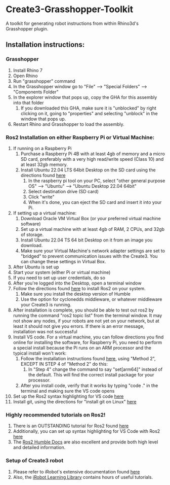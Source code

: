 # Create3-Grasshopper-Toolkit
A toolkit for generating robot instructions from within Rhino3d's Grasshopper plugin.

## Installation instructions:

### Grasshopper
1. Install Rhino 7
1. Open Rhino
1. Run "grasshopper" command
1. In the Grasshopper window go to "File" --> "Special Folders" --> "Components Folder"
1. In the explorer window that pops up, copy the GHA for this assembly into that folder
    1. If you downloaded this GHA, make sure it is "unblocked" by right clicking on it, going to "properties" and selecting "unblock" in the window that pops up.
1. Restart Rhino and Grasshopper to load the assembly.

### Ros2 Installation on either Raspberry Pi or Virtual Machine:
1. If running on a Raspberry Pi
    1. Purchase a Raspberry Pi 4B with at least 4gb of memory and a micro SD card, preferably with a very high read/write speed (Class 10) and at least 32gb memory.
    1. Install Ubuntu 22.04 LTS 64bit Desktop on the SD card using the directions found [here](https://ubuntu.com/tutorials/how-to-install-ubuntu-desktop-on-raspberry-pi-4)
        1. In the raspberry pi tool on your PC, select "other general purpose OS" --> "Ubuntu" --> "Ubuntu Desktop 22.04 64bit" 
        1. Select destination drive (SD card)
        1. Click "write"
        1. When it's done, you can eject the SD card and insert it into your Pi.
1. If setting up a virtual machine:
    1. Download Oracle VM Virtual Box (or your preferred virtual machine software)
    1. Set up a virtual machine with at least 4gb of RAM, 2 CPUs, and 32gb of storage.
    1. Install Ubuntu 22.04 TS 64 bit Desktop on it from an image you download.
    1. Make sure your Virtual Machine's network adapter settings are set to "bridged" to prevent communication issues with the Create3. You can change these settings in Virtual Box.
1. After Ubuntu is set up
1. Start your system (either Pi or virtual machine)
1. If you need to set up user credentials, do so
1. After you're logged into the Desktop, open a terminal window
1. Follow the directions found [here](https://iroboteducation.github.io/create3_docs/setup/ubuntu2204/) to install Ros2 on your system.
    1. Make sure you install the desktop version of Humble
    1. Use the option for cyclonedds middleware, or whatever middleware your Create3 is running.
1. After installation is complete, you should be able to test out ros2 by running the command "ros2 topic list" from the terminal window. It may not show any nodes, if your robots are not yet on your network, but at least it should not give you errors. If there is an error message, installation was not successful
1. Install VS code. For a virtual machine, you can follow directions you find online for installing the software, for Raspberry Pi, you need to perform a special install because the Pi runs on an ARM processor and the typical install won't work:
    1. Follow the installation instructions found [here](https://phoenixnap.com/kb/install-vscode-ubuntu), using "Method 2", EXCEPT IN STEP 4 of "Method 2" do this:
        1. In "Step 4" change the command to say "set\[arm64\]" instead of the default. This will find the correct install package for your processor.
    1. After you install code, verify that it works by typing "code ." in the terminal and making sure the VS code opens
1. Set up the Ros2 syntax highlighting for VS code [here](https://www.youtube.com/watch?v=hf76VY0a5Fk)
1. Install git, using the directions for "install git on Linux" [here](https://www.atlassian.com/git/tutorials/install-git)

### Highly recommended tutorials on Ros2!
1. There is an OUTSTANDING tutorial for Ros2 found [here](https://www.youtube.com/watch?v=idQb2pB-h2Q)
1. Additionally, you can set up syntax highlighting for VS Code with Ros2 [here](https://www.youtube.com/watch?v=hf76VY0a5Fk)
1. The [Ros2 Humble Docs](https://docs.ros.org/en/humble/index.html) are also excellent and provide both high level and detailed information.

### Setup of Create3 robot
1. Please refer to iRobot's extensive documentation found [here](https://iroboteducation.github.io/create3_docs/)
1. Also, the [iRobot Learning Library](https://edu.irobot.com/learning-library) contains hours of useful tutorials.
